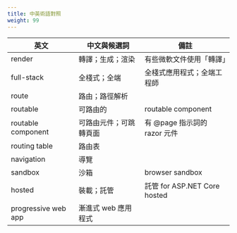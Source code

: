 ```yaml
---
title: 中英術語對照
weight: 99
---
```


| 英文               | 中文與候選詞           | 備註                         |
| ------------------ | ---------------------- | ---------------------------- |
| render             | 轉譯；生成；渲染       | 有些微軟文件使用「轉譯」         |
| full-stack         | 全棧式；全端           | 全棧式應用程式；全端工程師   |
| route              | 路由；路徑解析         |                              |
| routable           | 可路由的               | routable component           |
| routable component | 可路由元件；可跳轉頁面 | 有 @page 指示詞的 razor 元件 |
| routing table      | 路由表                 |                              |
| navigation         | 導覽                   |                              |
| sandbox            | 沙箱                   | browser sandbox              |
| hosted             | 裝載；託管              | 託管 for ASP.NET Core hosted  |
| progressive web app | 漸進式 web 應用程式     |                              |
